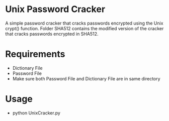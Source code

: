 # Unix Password Cracker  

A simple password cracker that cracks passwords encrypted using the Unix crypt() function. Folder SHA512 contains the modified version of the cracker that cracks passwords encrypted in SHA512.  

# Requirements  

- Dictionary File    
- Password File  
- Make sure both Password File and Dictionary File are in same directory  

# Usage  

- python UnixCracker.py  

